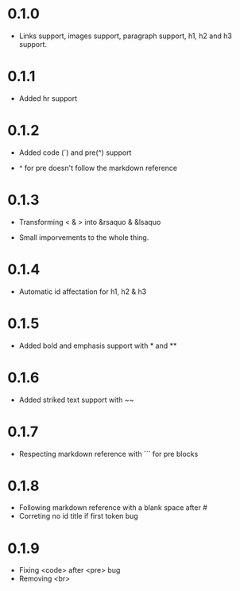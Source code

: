 # 0.1.0

- Links support, images support, paragraph support, h1, h2 and h3 support.

# 0.1.1

- Added hr support

# 0.1.2

- Added code (`) and pre(^) support

- ^ for pre doesn't follow the markdown reference

# 0.1.3

- Transforming < & > into &rsaquo & &lsaquo

- Small imporvements to the whole thing.

# 0.1.4

- Automatic id affectation for h1, h2 & h3

# 0.1.5

- Added bold and emphasis support with \* and \*\*

# 0.1.6

- Added striked text support with ~~

# 0.1.7

- Respecting markdown reference with ``` for pre blocks

# 0.1.8

- Following markdown reference with a blank space after #
- Correting no id title if first token bug

# 0.1.9

- Fixing \<code> after \<pre> bug
- Removing \<br> 
